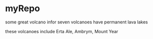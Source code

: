 # myRepo
some great volcano infor
seven volcanoes have permanent lava lakes

these volcanoes include Erta Ale, Ambrym, Mount Year